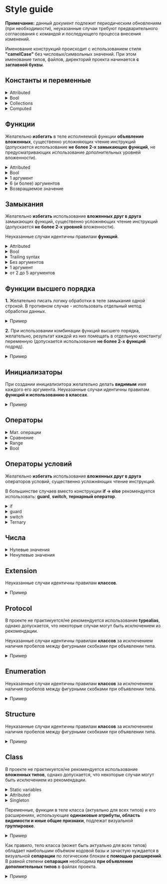 # Style guide

**Примечание:** данный документ подлежит периодическим обновлениям (при необходимости), неуказанные случаи требуют предварительного согласования с командой и последующего процесса внесения изменений. 


Именование конструкций происходит с использованием стиля **"camelCase"** без числовых/символьных значений. При этом именование типов, файлов, директорий проекта начинается **с заглавной буквы**.


## Константы и переменные

<details>
  <summary> Attributed </summary>

    @objc let value
    
    @Published let value

</details>

<details>
  <summary> Bool </summary>

  Именование желательно начинать с префикса "is".

    let isTrue

    let isFalse

</details>

<details>
  <summary> Collections </summary>

    let emptyArray = [Type]()

    let array = [1, 2, 3]

    let emptySet = Set<Hashable>()

    let set: Set<Type> = [1, 2, 3]

    let emptyDictionary = [Hashable : Type]()

    let dictionary = ["One" : 1, "Two" : 2, "Three" : 3]

</details>

<details>
  <summary> Computed </summary>

    var value: Type {
        "Value"
    }
  ____________________________________

    var value: Type {
        let valueOne = TypeOne()
        let valueTwo = TypeTwo()
        let valueThree = valueOne + valueTwo
        return valueThree
    }
  ____________________________________
  
    var value: Type {
        get {
            "Value"
        }
    
        set {
            newValue
        }
    }

  ____________________________________

    var value: Type {
        willSet {
            newValue
        }
    
        didSet {
            oldValue
        }
    }

</details>


## Функции

Желательно **избегать** в теле исполняемой функции **объявление вложенных**, существенно усложняющих чтение инструкций (допускается использование **не более 2-х замыкающих функций**, не предусматривающих использование дополнительных уровней вложенности).

<details>
  <summary> Attributed </summary>

    @objc func action()
    
    @MainActor func action()

</details>

<details>
  <summary> Bool </summary>

  Именование желательно начинать с префикса "is".

    func isTrue() -> Bool

    func isFalse() -> Bool

</details>

<details>
  <summary> 1 аргумент </summary>

    func action(_ argument: Type)

</details>

<details>
  <summary> 6 (и более) аргументов </summary>

  Необходимо использовать отдельную **структуру данных** в качестве главного аргумента (предпочтительно) либо **typealias** (исключение, практикующееся крайне редко).

    struct Type {
        let name: String
        let age: Int
        let profession: String
        let status: String
        let isActive: Bool
        let isOnline: Bool
    }

    func action(_ argument: Type)

</details>

<details>
  <summary> Возвращаемое значение </summary>

    func action() -> Type {
        Type()
    }

  ____________________________________

    func action() -> Type {
        let oneValue = TypeOne()
        let twoValue = TypeTwo()
        let threeValue = oneValue + twoValue
        return threeValue
    }

</details>


## Замыкания

Желательно **избегать** использование **вложенных друг в друга** замыкающих функций, существенно усложняющих чтение инструкций (допускается **не более 2-х уровней** вложенности).

Неуказанные случаи идентичны правилам **функций**.

<details>
  <summary> Attributed </summary>

    @objc var action: () -> Void
    
    @MainActor var action: () -> Void 

</details>

<details>
  <summary> Bool </summary>

  Именование желательно начинать с префикса "is".

    var isTrue: () -> Bool

</details>

<details>
  <summary> Trailing syntax </summary>

  Желательно указывать замыкание как **Optional Type** (в качестве аргумента/переменной) без использования атрибута **@escaping** (при наличии возможности и условия, когда не происходит ухудшения понимания общего лог. смысла выполняемой инструкции).
    
    func action(_ argument: Type, _ completion: (() -> Void)?)

    action(argument) {
        print("Message")
    }

  ____________________________________

    func action(_ argument: Type, action: (() -> Void)?, completion: (() -> Void)?)

    func action(argument) {
        print("Start")
    } completion: {
        print("End")
    }

</details>

<details>
  <summary> Без аргументов </summary>

    var closure: () -> Void = {
        print("Message")
    }

</details>

<details>
  <summary> 1 аргумент </summary>

    var closure: (Int) -> Void = {
        print("Message: \($0)")
    }

</details>

<details>
  <summary> от 2 до 5 аргументов </summary>

    var closure: (String, Int) -> Void = { (name, age) in
        print("Name: \(name), age: \(age)"))
    }

</details>


## Функции высшего порядка

**1.** Желательно писать логику обработки в теле замыкания одной строкой. В противном случае - использовать отдельный метод обработки данных.

<details>
  <summary> Пример </summary>

    let array = [1, 2, 3]
    let result = array.map { someAction($0) }

</details>

**2.** При использовании комбинации функций высшего порядка, желательно, результат каждой из них помещать в отдельную константу/переменную (допускается использование **не более 2-х функций** подряд).

<details>
  <summary> Пример </summary>

    let array = [1, 2, 3]
    let map = array.map { String($0) }
    let filter = map.filter { !$0.isEmpty }
    let reduce = filter.reduce("", +)

</details>


## Инициализаторы

При создании инициализитора желательно делать **видимым** имя каждого его аргумента. Неуказанные случаи идентичны правилам **функций и использованию в классах**. 

<details>
  <summary> Пример </summary>

    init(netwotkManager: NetwotkManagerProtocol, connectionManager: ConnectionManagerProtocol, storage: StorageProtocol, dataSource: DataSourceProtocol, dataCache: DataCacheProtocol)

</details>


## Операторы

<details>
  <summary> Мат. операции </summary>

    let plus = 55 + 33
    let minus = 55 - 33
    let division = 55 / 33
    let remainder = 55 % 2
    let multiplication = 55 * 33

</details>

<details>
  <summary> Сравнение </summary>

    let isEqual = plus == minus
    let isTrue = plus != minus
    let isLess = minus <= plus
    let isBigger = plus >= minus

</details>

<details>
  <summary> Range </summary>

    let range = 0..<777
    let range = 0...777

</details>

<details>
  <summary> Bool </summary>

    let isTrue = true || false
    let isTrue = true && false

</details>


## Операторы условий

Желательно **избегать** использование **вложенных друг в друга** операторов условий, существенно усложняющих чтение инструкций.

В большинстве случаев  вместо конструкции **if -> else** рекомендуется использовать: **guard**, **switch**, **тернарный оператор**.

<details>
  <summary> if </summary>

    if isTrue {
        print("True")
    }

  ____________________________________

    if let one, let two, let three, let four {
        print("True")
        return
    }

</details>

<details>
  <summary> guard </summary>

    guard isTrue else { return value }

  ____________________________________

    guard let one, let two, let three, let four else { return }

  ____________________________________

    guard isTrue else {
        print("False")
        return
    }

</details>

<details>
  <summary> switch </summary>

    switch 4 {
        case 1:
            print("One")
    
        case 2:
            return

        case 3:
            fallthrough
    
        case 4:
            break
    }
    
</details>

<details>
  <summary> Ternary </summary>

  Не рекомендуется использовать оператор в операциях, связанных с изменениями (мутациями) данных.

    let isTernary = isTrue ? "True" : "False"

</details>


## Числа

<details>
  <summary> Нулевые значения </summary>

    let integer: Int
    let float: Float
    let double: Double

    integer = .zero
    float = .zero
    double = .zero

  ____________________________________

    let integer = 0
    let float = 0.0
    let double = 0.0

</details>

<details>
  <summary> Ненулевые значения </summary>

    let integer: Int
    let float: Float
    let double: Double

    integer = 50
    float = 50.0
    double = 50.0

  ____________________________________

    let integer = 50
    let float = Float(50)
    let double = Double(50)

</details>


## Extension

Неуказанные случаи идентичны правилам **классов**.

<details>
  <summary> Пример </summary>

    extension Type {

      func action() {
          print("Message")
      }

    }

</details>


## Protocol

В проекте не практикуется/не рекомендуется использование **typealias**, однако допускается, что некоторые случаи могут быть исключением из рекомендации. 

Неуказанные случаи идентичны правилам **классов** за исключением наличия пробелов между фигурными скобками при объявлении типа.

<details>
  <summary> Пример </summary>

    protocol SomePrоtocol: AnyObject, Protocol {
      associatedtype TypeOne
      associatedtype TypeTwo
    
      var variableOne: TypeOne { get }
      var variableTwo: TypeTwo { get set }
    
      func actionOne()
      func actionTwo()
    }

</details>


## Enumeration

Неуказанные случаи идентичны правилам **классов** за исключением наличия пробелов между фигурными скобками при объявлении типа.

<details>
  <summary> Пример </summary>

Допускается использование не более 3-х аргументов в качестве **associated values**. В противном случае необходимо использовать отдельную **структуру данных** в качестве главного аргумента (предпочтительно) либо **typealias** (исключение, практикующееся крайне редко).

    enum SomeEnum {
      case one
      case two(Int)
      case three(name: String, age: Int)

      indirect case five(SomeEnum)
      indirect case six(target: SomeEnum, pieces: Int) 
      indirect case seven(with: SomeEnum, number: Int, items: Int)
    }

</details>


## Structure

Неуказанные случаи идентичны правилам **классов** за исключением наличия пробелов между фигурными скобками при объявлении типа.

<details>
  <summary> Пример </summary>

    struct SomeStruct {
      let one: Type
      let two: Type
      let three: Type 
    }

</details>


## Class

В проекте не практикуется/не рекомендуется использование **вложенных типов**, однако допускается, что некоторые случаи могут быть исключением из рекомендации. 

<details>
  <summary> Static variables </summary>

    class SomeClass {
      static let one = "One"
      static let two = "Two"
      static let three = "Three"
    }

</details>

<details>
  <summary> Attributed </summary>

    @objc class SomeClass

    @MainActor class SomeClass

</details>

<details>
  <summary> Singleton </summary>

    final class SomeClass: Protocol {

      static let entry = SomeClass()

      private init() {}

    }

</details>

Переменные, функции в теле класса (актуально для всех типов) и его расширениях, использующие **одинаковые атрибуты, область видимости и иные общие признаки**, подлежат визуальной **группировке**.

<details>
  <summary> Пример </summary>

    class SomeClass: Parent, Prоtocol {

      static let value = "Value"
      static var value = "Value"

      static private let value = "Value"
      static private var value = "Value"

      static var value: String {
          "Value"
      }

      class var value: String {
          "Value"
      }

      static private var value: String {
          "Value"
      }

      class private var value: String {
          "Value"
      }

      static func action() {
          print("Message")
      }

      class func action() {
          print("Message")
      }

      static private func action() {
          print("Message")
      }

      class private func action() {
          print("Message")
      }

      weak var value: Type?
      let value: Type
      @objc let value: Type
      var value: Type
      @Published var value: Type
      private(set) var value: Type
      @Published private(set) var value: Type
      fileprivate(set) var value: Type
      @Published fileprivate(set) var value: Type

      fileprivate let value: Type
      @objc fileprivate let value: Type
      fileprivate var value: Type
      @Published fileprivate var value: Type

      var value: String {
          "Value"
      }

      override class var value: String {
          "Value"
      }

      override var value: String {
          "Value"
      }

      private weak var value: Type?
      private let value: Type
      @objc private let value: Type 
      private var value: Type
      @Published private var value: Type

      private var value: String {
          "Value"
      }

      init(service: Type, storage: Type, manager: Type, cache: Type, encoder: Type) {
        self.service = service
        self.storage = storage
        self.manager = manager
        self.cache = cache
        self.encoder = encoder
        super.init()
      }
    
      init?() {
        initializating()
      }
    
      convenience init() {
        initializating()
      }

      required init() {
        initializating()
      }
    
      required init?() {
        initializating()
      }

      private func action() {
        print("Message")
      }

      fileprivate func action() {
        print("Message")
      }

      override class func action() {
        print("Message")
      }

      override func action() {
        super.action()
        print("Message")
      }

      func action() {
        print("Message")
      }

      @objc func action() {
        print("Message")
      }

      deinit {
        print("Message")
      }

    }

</details>

Как правило, тело класса (может быть актуально для всех типов) обладает наибольшим объёмом кодовой базы и зачастую нуждается в визуальной **сепарации** по логическим блокам **с помощью расширений**. В равной степени **сепарация** необходима **при объявлении дополнительных типов** в файлах проекта.

<details>
  <summary> Пример </summary>

    class SomeClass: Parent, Protocol {

      private let value: NewType

      init(value: NewType) {
        self.value = value
        super.init()
      }

      override func action() {
        super.action()
        print("Message")
      }

      deinit {
        print("Message")
      }

    }

    // MARK: Private
    private extension SomeClass {

      func continue() {
        print("Message")
      }

      func restart() {
        print("Message")
      }

    }

    // MARK: Public
    extension SomeClass {

      func stop() {
        print("Message")
      }

    }

    // MARK: Protocol
    extension SomeClass {

      func start() {
        print("Message")
      }

    }

    // MARK: - NewType
    struct NewType {
      let value: Int
      let identifier: String
    }

</details>

